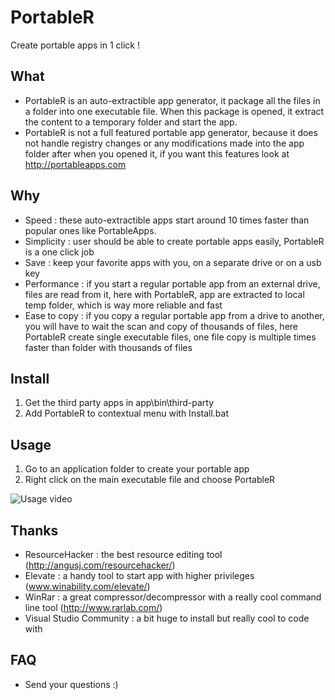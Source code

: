 # PortableR

Create portable apps in 1 click !

## What
- PortableR is an auto-extractible app generator, it package all the files in a folder into one executable file. When this package is opened, it extract the content to a temporary folder and start the app. 
- PortableR is not a full featured portable app generator, because it does not handle registry changes or any modifications made into the app folder after when you opened it, if you want this features look at http://portableapps.com

## Why
- Speed : these auto-extractible apps start around 10 times faster than popular ones like PortableApps.
- Simplicity : user should be able to create portable apps easily, PortableR is a one click job
- Save : keep your favorite apps with you, on a separate drive or on a usb key
- Performance : if you start a regular portable app from an external drive, files are read from it, here with PortableR, app are extracted to local temp folder, which is way more reliable and fast
- Ease to copy : if you copy a regular portable app from a drive to another, you will have to wait the scan and copy of thousands of files, here PortableR create single executable files, one file copy is multiple times faster than folder with thousands of files

## Install
1. Get the third party apps in app\bin\third-party
2. Add PortableR to contextual menu with Install.bat

## Usage
1. Go to an application folder to create your portable app
2. Right click on the main executable file and choose PortableR

![Usage video](https://github.com/Shuunen/portabler/blob/master/Usage.gif)

## Thanks
- ResourceHacker : the best resource editing tool (http://angusj.com/resourcehacker/)
- Elevate : a handy tool to start app with higher privileges (www.winability.com/elevate/)
- WinRar : a great compressor/decompressor with a really cool command line tool (http://www.rarlab.com/)
- Visual Studio Community : a bit huge to install but really cool to code with

## FAQ
- Send your questions :)
